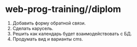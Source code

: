 # web-prog-training//diplom
1. Добавить форму обратной связи.
2. Сделать карусель.
3. Решить как календарь будет взаимодействовать с БД.
4. Продумать вид и варианты cms.
